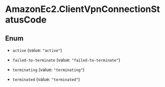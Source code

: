 # AmazonEc2.ClientVpnConnectionStatusCode

## Enum


* `active` (value: `"active"`)

* `failed-to-terminate` (value: `"failed-to-terminate"`)

* `terminating` (value: `"terminating"`)

* `terminated` (value: `"terminated"`)


